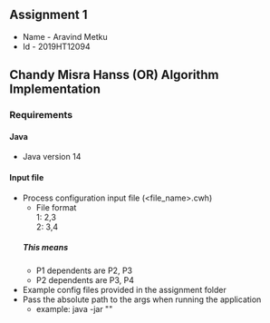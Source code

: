 ## Assignment 1
- Name - Aravind Metku
- Id - 2019HT12094

## Chandy Misra Hanss (OR) Algorithm Implementation

### Requirements
#### Java 
- Java version 14

#### Input file
- Process configuration input file (<file_name>.cwh)
    - File format
    <br/>1: 2,3<br/>2: 3,4
    ##### This means 
    - P1 dependents are P2, P3
    - P2 dependents are P3, P4
- Example config files provided in the assignment folder
- Pass the absolute path to the args when running the application
    - example: java -jar "<absolute path to the file>"

